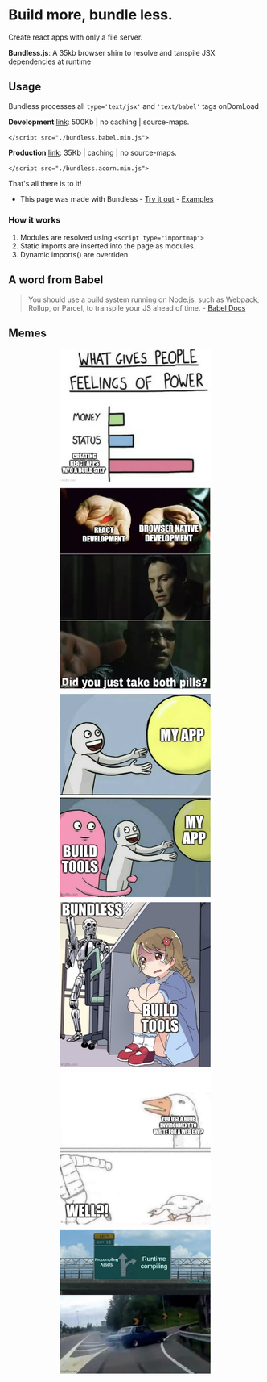 # Build more, bundle less. 

Create react apps with only a file server.

**Bundless.js**: A 35kb browser shim to resolve and tanspile JSX dependencies at runtime

## Usage  

Bundless processes all `type='text/jsx'` and `'text/babel'` tags onDomLoad

<strong>Development</strong> <a href="/dist/bundless.babel.min.js" target="_blank">link</a>: 500Kb | no caching | source-maps.
```
</script src="./bundless.babel.min.js"> 
``` 

<strong>Production</strong> <a href="/dist/bundless.acorn.min.js" target="_blank">link</a>: 35Kb | caching | no source-maps.
```
</script src="./bundless.acorn.min.js"> 
``` 

That's all there is to it! 

- This page was made with Bundless - [Try it out](./tests/index.html) - [Examples](./tests/index.html)
 
### How it works

1. Modules are resolved using `<script type="importmap">`
1. Static imports are inserted into the page as modules.
2. Dynamic imports() are overriden. 

## A word from Babel

<blockquote>
    You should use a build system running on Node.js, such as Webpack, Rollup, or Parcel, to transpile your JS ahead of time. - <a href="https://babeljs.io/docs/babel-standalone">Babel Docs</a>
</blockquote>

## Memes

<div style="display: flex; flex-wrap: wrap; gap: 10px; justify-content: center;">
    <img src="/memes/meme_what_gives_peope_feelings_of_power.jpg" style="width:300px;" /> 
    <img src="/memes/meme_did_you_just_take_both_pills.jpeg" style="width:300px;" />  
    <img src="/memes/meme_running_away_ballon.jpg" style="width:300px;" /> 
    <img src="/memes/meme_anime_girl_hiding_from_terminator.jpg" style="width:300px;" /> 
    <img src="/memes/meme_goose_chase.jpg" style="width:300px;" /> 
    <img src="/memes/meme_left_exit_12_off_ramp.jpg" style="width:300px;" />  
</div>